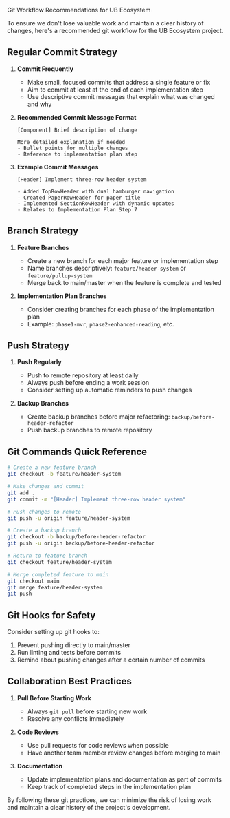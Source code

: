 Git Workflow Recommendations for UB Ecosystem

To ensure we don't lose valuable work and maintain a clear history of changes, here's a recommended git workflow for the UB Ecosystem project.

## Regular Commit Strategy

1. **Commit Frequently**

   - Make small, focused commits that address a single feature or fix
   - Aim to commit at least at the end of each implementation step
   - Use descriptive commit messages that explain what was changed and why

2. **Recommended Commit Message Format**

   ```
   [Component] Brief description of change

   More detailed explanation if needed
   - Bullet points for multiple changes
   - Reference to implementation plan step
   ```

3. **Example Commit Messages**

   ```
   [Header] Implement three-row header system

   - Added TopRowHeader with dual hamburger navigation
   - Created PaperRowHeader for paper title
   - Implemented SectionRowHeader with dynamic updates
   - Relates to Implementation Plan Step 7
   ```

## Branch Strategy

1. **Feature Branches**

   - Create a new branch for each major feature or implementation step
   - Name branches descriptively: `feature/header-system` or `feature/pullup-system`
   - Merge back to main/master when the feature is complete and tested

2. **Implementation Plan Branches**
   - Consider creating branches for each phase of the implementation plan
   - Example: `phase1-mvr`, `phase2-enhanced-reading`, etc.

## Push Strategy

1. **Push Regularly**

   - Push to remote repository at least daily
   - Always push before ending a work session
   - Consider setting up automatic reminders to push changes

2. **Backup Branches**
   - Create backup branches before major refactoring: `backup/before-header-refactor`
   - Push backup branches to remote repository

## Git Commands Quick Reference

```bash
# Create a new feature branch
git checkout -b feature/header-system

# Make changes and commit
git add .
git commit -m "[Header] Implement three-row header system"

# Push changes to remote
git push -u origin feature/header-system

# Create a backup branch
git checkout -b backup/before-header-refactor
git push -u origin backup/before-header-refactor

# Return to feature branch
git checkout feature/header-system

# Merge completed feature to main
git checkout main
git merge feature/header-system
git push
```

## Git Hooks for Safety

Consider setting up git hooks to:

1. Prevent pushing directly to main/master
2. Run linting and tests before commits
3. Remind about pushing changes after a certain number of commits

## Collaboration Best Practices

1. **Pull Before Starting Work**

   - Always `git pull` before starting new work
   - Resolve any conflicts immediately

2. **Code Reviews**

   - Use pull requests for code reviews when possible
   - Have another team member review changes before merging to main

3. **Documentation**
   - Update implementation plans and documentation as part of commits
   - Keep track of completed steps in the implementation plan

By following these git practices, we can minimize the risk of losing work and maintain a clear history of the project's development.
